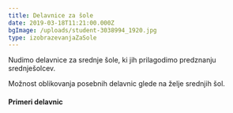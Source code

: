 ```yaml
---
title: Delavnice za šole
date: 2019-03-18T11:21:00.000Z
bgImage: /uploads/student-3038994_1920.jpg
type: izobrazevanjaZaSole
---
```

Nudimo delavnice za srednje šole, ki jih prilagodimo predznanju srednješolcev. 

Možnost oblikovanja posebnih delavnic glede na želje srednjih šol.

#### Primeri delavnic
